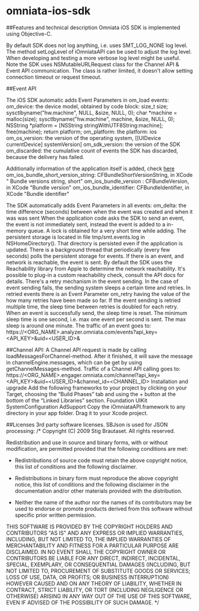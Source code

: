 # omniata-ios-sdk

##Features and technical description
Omniata iOS SDK is implemented using Objective-C.

By default SDK does not log anything, i.e. uses SMT_LOG_NONE log level. The method setLogLevel of iOmniataAPI can be used to adjust the log level. When developing and testing a more verbose log level might be useful.
Note the SDK uses NSMutableURLRequest class for the Channel API & Event API communication. The class is rather limited, it doesn't allow setting connection timeout or request timeout.

##Event API 

The iOS SDK automatic adds Event Parameters in om_load events: 
om_device: the device model, obtained by code block:
  size_t size;
    sysctlbyname("hw.machine", NULL, &size, NULL, 0);
    char *machine = malloc(size);
    sysctlbyname("hw.machine", machine, &size, NULL, 0);
    NSString *platform = [NSString stringWithUTF8String:machine];
    free(machine);
    return platform;
om_platform: the platform: ios
om_os_version: the version of the operating system, [[UIDevice currentDevice] systemVersion]
om_sdk_version: the version of the SDK
om_discarded: the cumulative count of events the SDK has discarded, because the delivery has failed.

Additionally information of the application itself is added, check [here](https://developer.apple.com/library/mac/documentation/General/Reference/InfoPlistKeyReference/Articles/CoreFoundationKeys.html#//apple_ref/doc/uid/TP40009249-102364-TPXREF106)   
om_ios_bundle_short_version_string: CFBundleShortVersionString, in XCode " Bundle versions string, short"
om_ios_bundle_version : CFBundleVersion, in XCode "Bundle version"
om_ios_bundle_identifier: CFBundleIdentifier, in XCode "Bundle identifier"

  The SDK automatically adds Event Parameters in all events:
om_delta: the time difference (seconds) between when the event was created and when it was was sent
When the application code asks the SDK to send an event, the event is not immediately sent, instead the event is added to a in-memory queue. A lock is obtained for a very short time while adding.
The persistent storage is located in file tmp/smt.events.log in NSHomeDirectory(). That directory is persisted even if the application is updated.
There is a background thread that periodically (every few seconds) polls the persistent storage for events. If there is an event, and network is reachable, the event is sent.
By default the SDK uses the Reachability library from Apple to determine the network reachability. It's possible to plug-in a custom reachability check, consult the API docs for details.
There's a retry mechanism in the event sending. In the case of event sending fails, the sending system sleeps a certain time and retries. In retried events there is an Event Parameter om_retry having the value of the how many retries have been made so far. If the event sending is retried multiple time, the sleep time between retries is doubled for each retry. When an event is successfully send, the sleep time is reset. The minimum sleep time is one second, i.e. max one event per second is sent. The max sleep is around one minute. 
 The traffic of an event goes to: 
 https://<ORG_NAME>.analyzer.omniata.com/events?api_key=<API_KEY>&uid=<USER_ID>&<PARAMETERS>

##Channel API: 
A Channel API request is made by calling loadMessagesForChannel-method. After it finished, it will save the message in channelEngine.messages, which can be get by using getChannelMessages-method.
 Traffic of a Channel API calling goes to:
 https://<ORG_NAME>.engager.omniata.com/channel?api_key=<API_KEY>&uid=<USER_ID>&channel_id=<CHANNEL_ID>
Installation and upgrade
Add the following frameworks to your project by clicking on your Target, choosing the “Build Phases” tab and using the + button at the bottom of the “Linked Libraries” section.
Foundation
UIKit
SystemConfiguration
AdSupport
Copy the iOmniataAPI.framework to any directory in your app folder.
Drag it to your Xcode project.

##Licenses
3rd party software licenses.
SBJson is used for JSON processing:
/*
 Copyright (C) 2009 Stig Brautaset. All rights reserved.
 
 Redistribution and use in source and binary forms, with or without
 modification, are permitted provided that the following conditions are met:
 
 * Redistributions of source code must retain the above copyright notice, this
   list of conditions and the following disclaimer.
 
 * Redistributions in binary form must reproduce the above copyright notice,
   this list of conditions and the following disclaimer in the documentation
   and/or other materials provided with the distribution.
 
 * Neither the name of the author nor the names of its contributors may be used
   to endorse or promote products derived from this software without specific
   prior written permission.
 
 THIS SOFTWARE IS PROVIDED BY THE COPYRIGHT HOLDERS AND CONTRIBUTORS "AS IS"
 AND ANY EXPRESS OR IMPLIED WARRANTIES, INCLUDING, BUT NOT LIMITED TO, THE
 IMPLIED WARRANTIES OF MERCHANTABILITY AND FITNESS FOR A PARTICULAR PURPOSE ARE
 DISCLAIMED. IN NO EVENT SHALL THE COPYRIGHT OWNER OR CONTRIBUTORS BE LIABLE
 FOR ANY DIRECT, INDIRECT, INCIDENTAL, SPECIAL, EXEMPLARY, OR CONSEQUENTIAL
 DAMAGES (INCLUDING, BUT NOT LIMITED TO, PROCUREMENT OF SUBSTITUTE GOODS OR
 SERVICES; LOSS OF USE, DATA, OR PROFITS; OR BUSINESS INTERRUPTION) HOWEVER
 CAUSED AND ON ANY THEORY OF LIABILITY, WHETHER IN CONTRACT, STRICT LIABILITY,
 OR TORT (INCLUDING NEGLIGENCE OR OTHERWISE) ARISING IN ANY WAY OUT OF THE USE
 OF THIS SOFTWARE, EVEN IF ADVISED OF THE POSSIBILITY OF SUCH DAMAGE.
 */
